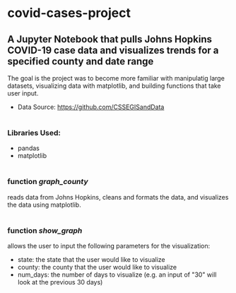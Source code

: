 # covid-cases-project

## A Jupyter Notebook that pulls Johns Hopkins COVID-19 case data and visualizes trends for a specified county and date range 
The goal is the project was to become more familiar with manipulatig large datasets, visualizing data with matplotlib, and building functions that take user input.  

- Data Source: https://github.com/CSSEGISandData
<br></br>

### Libraries Used:
- pandas
- matplotlib
<br></br>

### function *graph_county*
reads data from Johns Hopkins, cleans and formats the data, and visualizes the data using matplotlib.
<br></br>

### function *show_graph*
allows the user to input the following parameters for the visualization: 
- state: the state that the user would like to visualize
- county: the county that the user would like to visualize 
- num_days: the number of days to visualize (e.g. an input of "30" will look at the previous 30 days)
